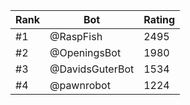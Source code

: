 Rank|Bot|Rating
---|---|---
#1|@RaspFish|2495
#2|@OpeningsBot|1980
#3|@DavidsGuterBot|1534
#4|@pawnrobot|1224

